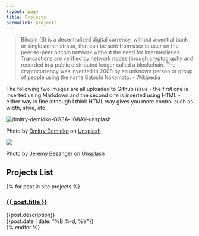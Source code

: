 ```yaml
---
layout: page
title: Projects
permalink: projects
---
```


> Bitcoin (₿) is a decentralized digital currency, without a central bank or single administrator, that can be sent from user to user on the peer-to-peer bitcoin network without the need for intermediaries. Transactions are verified by network nodes through cryptography and recorded in a public distributed ledger called a blockchain. The cryptocurrency was invented in 2008 by an unknown person or group of people using the name Satoshi Nakamoto. - Wikipedia

The following two images are all uploaded to Github issue - the first one is inserted using Markdown and the second one is inserted using HTML - either way is fine although I think HTML way gives you more control such as width, style, etc.

![dmitry-demidko-OG3A-ilG8AY-unsplash](https://user-images.githubusercontent.com/595772/149054244-43d31a99-8794-4bc6-8dee-4a02ef322f10.jpeg)

Photo by <a href="https://unsplash.com/@wildbook?utm_source=unsplash&utm_medium=referral&utm_content=creditCopyText">Dmitry Demidko</a> on <a href="https://unsplash.com/s/photos/bitcoin?utm_source=unsplash&utm_medium=referral&utm_content=creditCopyText">Unsplash</a>

<img class="mx-auto shadow rounded w-3/4" src="https://user-images.githubusercontent.com/595772/150048945-762ad471-2bc3-424d-91ab-a501a7e8662d.jpeg">

Photo by <a href="https://unsplash.com/@jeremybezanger?utm_source=unsplash&utm_medium=referral&utm_content=creditCopyText">Jeremy Bezanger</a> on <a href="https://unsplash.com/s/photos/bitcoin?utm_source=unsplash&utm_medium=referral&utm_content=creditCopyText">Unsplash</a>

## Projects List

<div>
  {% for post in site.projects %}
    <div class="py-1">
      <h3>    
      <a href="{{ post.url }}">
      {{ post.title }}
      </a></h3>
      <div class="text-sm text-gray-400">{{post.description}}</div>
      <div class="text-sm text-gray-400">{{post.date | date: "%B %-d, %Y"}}</div>
    </div>
  {% endfor %}
</div>
